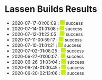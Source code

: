 # Lassen Builds Results

 - 2020-07-17-01:00:09 : ![green](./images/green.png) success
 - 2020-07-14-01:01:08 : ![green](./images/green.png) success
 - 2020-07-12-01:22:05 : ![green](./images/green.png) success
 - 2020-07-11-00:59:17 : ![green](./images/green.png) success
 - 2020-07-10-01:01:21 : ![green](./images/green.png) success
 - 2020-07-02-01:08:25 : ![green](./images/green.png) success
 - 2020-06-27-01:00:07 : ![green](./images/green.png) success
 - 2020-06-26-01:03:04 : ![green](./images/green.png) success
 - 2020-06-24-01:00:45 : ![green](./images/green.png) success
 - 2020-06-20-02:13:06 : ![green](./images/green.png) success
